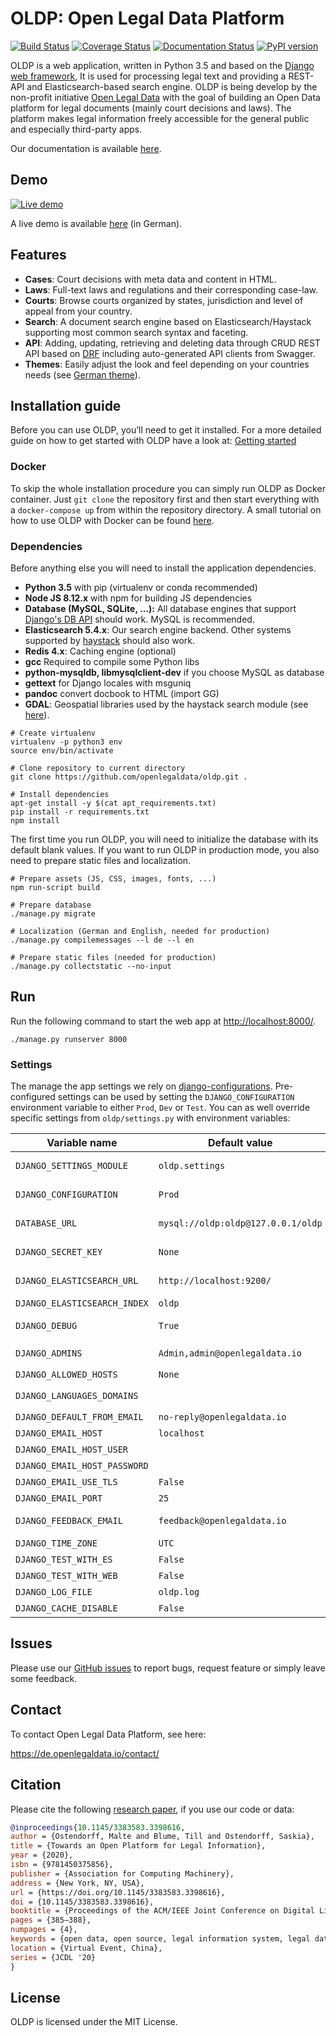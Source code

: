 # OLDP: Open Legal Data Platform

[![Build Status](https://travis-ci.org/openlegaldata/oldp.svg?branch=master)](https://travis-ci.org/openlegaldata/oldp)
[![Coverage Status](https://coveralls.io/repos/github/openlegaldata/oldp/badge.svg?branch=master)](https://coveralls.io/github/openlegaldata/oldp?branch=master)
[![Documentation Status](https://readthedocs.org/projects/oldp/badge/?version=latest)](https://oldp.readthedocs.io/en/latest/?badge=latest)
[![PyPI version](https://badge.fury.io/py/oldp.svg)](https://badge.fury.io/py/oldp)

OLDP is a web application, written in Python 3.5 and based on the [Django web framework](https://www.djangoproject.com/),
It is used for processing legal text and providing a REST-API and Elasticsearch-based search engine.
OLDP is being develop by the non-profit initiative [Open Legal Data](https://openlegaldata.io/) with the goal
of building an Open Data platform for legal documents (mainly court decisions and laws).
The platform makes legal information freely accessible for the general public and especially third-party apps.

Our documentation is available [here](https://oldp.readthedocs.io/).

## Demo

[![Live demo](https://github.com/openlegaldata/oldp/raw/master/docs/_static/screenshot.sm.png)](https://github.com/openlegaldata/oldp/raw/master/docs/_static/screenshot.png)

A live demo is available [here](https://de.openlegaldata.io/) (in German).

## Features

- **Cases**: Court decisions with meta data and content in HTML.
- **Laws**: Full-text laws and regulations and their corresponding case-law.
- **Courts**: Browse courts organized by states, jurisdiction and level of appeal from your country.
- **Search**: A document search engine based on Elasticsearch/Haystack supporting most common search syntax and faceting.
- **API**: Adding, updating, retrieving and deleting data through CRUD REST API based on [DRF](https://www.django-rest-framework.org/) including
    auto-generated API clients from Swagger.
- **Themes**: Easily adjust the look and feel depending on your countries needs (see [German theme](https://github.com/openlegaldata/oldp-de)).

## Installation guide

Before you can use OLDP, you’ll need to get it installed.
For a more detailed guide on how to get started with OLDP have a look at:
[Getting started](https://oldp.readthedocs.io/en/latest/getting-started.html)

### Docker

To skip the whole installation procedure you can simply run OLDP as Docker container.
Just `git clone` the repository first and then start everything with a `docker-compose up` from within the repository directory.
A small tutorial on how to use OLDP with Docker can be found [here](https://oldp.readthedocs.io/en/latest/docker.html).

### Dependencies

Before anything else you will need to install the application dependencies.

- **Python 3.5** with pip (virtualenv or conda recommended)
- **Node JS 8.12.x** with npm for building JS dependencies
- **Database (MySQL, SQLite, ...):** All database engines that support
  [Django's DB API](https://docs.djangoproject.com/en/2.1/ref/databases/) should work. MySQL is recommended.
- **Elasticsearch 5.4.x**: Our search engine backend. Other systems supported by [haystack](http://haystacksearch.org/)
  should also work.
- **Redis 4.x**: Caching engine (optional)
- **gcc** Required to compile some Python libs
- **python-mysqldb, libmysqlclient-dev** if you choose MySQL as database
- **gettext** for Django locales with msguniq
- **pandoc** convert docbook to HTML (import GG)
- **GDAL**: Geospatial libraries used by the haystack search module (see
  [here](https://docs.djangoproject.com/en/2.1/ref/contrib/gis/install/geolibs/)).

```
# Create virtualenv
virtualenv -p python3 env
source env/bin/activate

# Clone repository to current directory
git clone https://github.com/openlegaldata/oldp.git .

# Install dependencies
apt-get install -y $(cat apt_requirements.txt)
pip install -r requirements.txt
npm install
```

The first time you run OLDP, you will need to initialize the database with its default blank values. If you want
to run OLDP in production mode, you also need to prepare static files and localization.

```
# Prepare assets (JS, CSS, images, fonts, ...)
npm run-script build

# Prepare database
./manage.py migrate

# Localization (German and English, needed for production)
./manage.py compilemessages --l de --l en

# Prepare static files (needed for production)
./manage.py collectstatic --no-input

```

## Run

Run the following command to start the web app at [http://localhost:8000/](http://localhost:8000/).

```
./manage.py runserver 8000
```

### Settings

The manage the app settings we rely on [django-configurations](https://django-configurations.readthedocs.io/en/stable/).
Pre-configured settings can be used by setting the `DJANGO_CONFIGURATION` environment variable to either `Prod`, `Dev` or `Test`.
You can as well override specific settings from `oldp/settings.py` with environment variables:

| Variable name | Default value | Comment |
| ------------- | ------------- | ------- |
| `DJANGO_SETTINGS_MODULE` | `oldp.settings` | Tell  Django which settings file you want to use (in Python path syntax). |
| `DJANGO_CONFIGURATION` | `Prod` | Choice a predefined class of settings: `Dev`, `Prod` or `Test` |
| `DATABASE_URL` | `mysql://oldp:oldp@127.0.0.1/oldp` | Path to database (usually mysql or sqlite) |
| `DJANGO_SECRET_KEY` | `None` | Set this to a secret value in production mode |
| `DJANGO_ELASTICSEARCH_URL` | `http://localhost:9200/` | Elasticsearch settings (scheme, host, port) |
| `DJANGO_ELASTICSEARCH_INDEX` | `oldp` | Elasticsearch index name |
| `DJANGO_DEBUG` | `True` | Enable to show debugging messages and errors |
| `DJANGO_ADMINS` | `Admin,admin@openlegaldata.io` | Format: `Foo,foo@site.com;Bar,bar@site.com` |
| `DJANGO_ALLOWED_HOSTS` | `None` | Format: `foo.com,bar.net` |
| `DJANGO_LANGUAGES_DOMAINS` | | Format: `{'de.foo.com':'de','fr.foo.com':'fr'}` |
| `DJANGO_DEFAULT_FROM_EMAIL` | `no-reply@openlegaldata.io` | Emails are sent from this address |
| `DJANGO_EMAIL_HOST` | `localhost` | SMTP server |
| `DJANGO_EMAIL_HOST_USER` | | SMTP user |
| `DJANGO_EMAIL_HOST_PASSWORD` | | SMTP password |
| `DJANGO_EMAIL_USE_TLS` | `False` | enable TLS |
| `DJANGO_EMAIL_PORT` | `25` | SMTP port |
| `DJANGO_FEEDBACK_EMAIL` | `feedback@openlegaldata.io` | Messages from feedback widget are sent to this address. |
| `DJANGO_TIME_ZONE` | `UTC` | Time zone |
| `DJANGO_TEST_WITH_ES` | `False` | Run tests that require Elasticsearch |
| `DJANGO_TEST_WITH_WEB` | `False` | Run tests that require web access |
| `DJANGO_LOG_FILE` | `oldp.log` | Name of log file (in logs directory) |
| `DJANGO_CACHE_DISABLE` | `False` | Set to `True` to disable cache (Redis) |



## Issues

Please use our [GitHub issues](https://github.com/openlegaldata/oldp/issues) to report bugs, request feature or simply
leave some feedback.

## Contact

To contact Open Legal Data Platform, see here:

https://de.openlegaldata.io/contact/

## Citation

Please cite the following [research paper](https://arxiv.org/abs/2005.13342), if you use our code or data:

```bibtex
@inproceedings{10.1145/3383583.3398616,
author = {Ostendorff, Malte and Blume, Till and Ostendorff, Saskia},
title = {Towards an Open Platform for Legal Information},
year = {2020},
isbn = {9781450375856},
publisher = {Association for Computing Machinery},
address = {New York, NY, USA},
url = {https://doi.org/10.1145/3383583.3398616},
doi = {10.1145/3383583.3398616},
booktitle = {Proceedings of the ACM/IEEE Joint Conference on Digital Libraries in 2020},
pages = {385–388},
numpages = {4},
keywords = {open data, open source, legal information system, legal data},
location = {Virtual Event, China},
series = {JCDL '20}
}
```

## License

OLDP is licensed under the MIT License.
